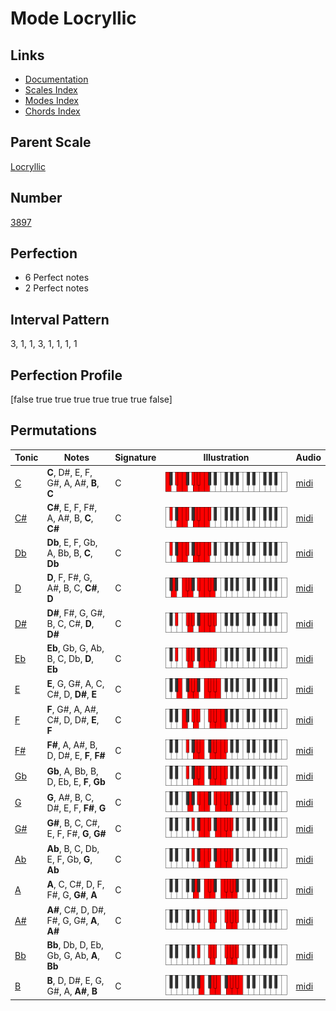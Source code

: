 # Mode Locryllic

## Links

- [Documentation](index.md)
- [Scales Index](Scales.md)
- [Modes Index](Modes.md)
- [Chords Index](Chords.md)

## Parent Scale

[Locryllic](ScaleLocryllic.md)

## Number

[3897](https://ianring.com/musictheory/scales/3897)

## Perfection

- 6 Perfect notes
- 2 Perfect notes

## Interval Pattern

3, 1, 1, 3, 1, 1, 1, 1

## Perfection Profile

[false true true true true true true false]

## Permutations

| Tonic | Notes | Signature | Illustration | Audio |
|-------|-------|-----------|--------------|-------|
| [C](ModeCNaturalLocryllic.md) | **C**, D#, E, F, G#, A, A#, **B**, **C** | C | ![CNaturalLocryllic](ModeCNaturalLocryllic.png) | [midi](https://github.com/edipermadi/music/blob/main/docs/ModeCNaturalLocryllic.mid?raw=true) |
| [C#](ModeCSharpLocryllic.md) | **C#**, E, F, F#, A, A#, B, **C**, **C#** | C | ![CSharpLocryllic](ModeCSharpLocryllic.png) | [midi](https://github.com/edipermadi/music/blob/main/docs/ModeCSharpLocryllic.mid?raw=true) |
| [Db](ModeDFlatLocryllic.md) | **Db**, E, F, Gb, A, Bb, B, **C**, **Db** | C | ![DFlatLocryllic](ModeDFlatLocryllic.png) | [midi](https://github.com/edipermadi/music/blob/main/docs/ModeDFlatLocryllic.mid?raw=true) |
| [D](ModeDNaturalLocryllic.md) | **D**, F, F#, G, A#, B, C, **C#**, **D** | C | ![DNaturalLocryllic](ModeDNaturalLocryllic.png) | [midi](https://github.com/edipermadi/music/blob/main/docs/ModeDNaturalLocryllic.mid?raw=true) |
| [D#](ModeDSharpLocryllic.md) | **D#**, F#, G, G#, B, C, C#, **D**, **D#** | C | ![DSharpLocryllic](ModeDSharpLocryllic.png) | [midi](https://github.com/edipermadi/music/blob/main/docs/ModeDSharpLocryllic.mid?raw=true) |
| [Eb](ModeEFlatLocryllic.md) | **Eb**, Gb, G, Ab, B, C, Db, **D**, **Eb** | C | ![EFlatLocryllic](ModeEFlatLocryllic.png) | [midi](https://github.com/edipermadi/music/blob/main/docs/ModeEFlatLocryllic.mid?raw=true) |
| [E](ModeENaturalLocryllic.md) | **E**, G, G#, A, C, C#, D, **D#**, **E** | C | ![ENaturalLocryllic](ModeENaturalLocryllic.png) | [midi](https://github.com/edipermadi/music/blob/main/docs/ModeENaturalLocryllic.mid?raw=true) |
| [F](ModeFNaturalLocryllic.md) | **F**, G#, A, A#, C#, D, D#, **E**, **F** | C | ![FNaturalLocryllic](ModeFNaturalLocryllic.png) | [midi](https://github.com/edipermadi/music/blob/main/docs/ModeFNaturalLocryllic.mid?raw=true) |
| [F#](ModeFSharpLocryllic.md) | **F#**, A, A#, B, D, D#, E, **F**, **F#** | C | ![FSharpLocryllic](ModeFSharpLocryllic.png) | [midi](https://github.com/edipermadi/music/blob/main/docs/ModeFSharpLocryllic.mid?raw=true) |
| [Gb](ModeGFlatLocryllic.md) | **Gb**, A, Bb, B, D, Eb, E, **F**, **Gb** | C | ![GFlatLocryllic](ModeGFlatLocryllic.png) | [midi](https://github.com/edipermadi/music/blob/main/docs/ModeGFlatLocryllic.mid?raw=true) |
| [G](ModeGNaturalLocryllic.md) | **G**, A#, B, C, D#, E, F, **F#**, **G** | C | ![GNaturalLocryllic](ModeGNaturalLocryllic.png) | [midi](https://github.com/edipermadi/music/blob/main/docs/ModeGNaturalLocryllic.mid?raw=true) |
| [G#](ModeGSharpLocryllic.md) | **G#**, B, C, C#, E, F, F#, **G**, **G#** | C | ![GSharpLocryllic](ModeGSharpLocryllic.png) | [midi](https://github.com/edipermadi/music/blob/main/docs/ModeGSharpLocryllic.mid?raw=true) |
| [Ab](ModeAFlatLocryllic.md) | **Ab**, B, C, Db, E, F, Gb, **G**, **Ab** | C | ![AFlatLocryllic](ModeAFlatLocryllic.png) | [midi](https://github.com/edipermadi/music/blob/main/docs/ModeAFlatLocryllic.mid?raw=true) |
| [A](ModeANaturalLocryllic.md) | **A**, C, C#, D, F, F#, G, **G#**, **A** | C | ![ANaturalLocryllic](ModeANaturalLocryllic.png) | [midi](https://github.com/edipermadi/music/blob/main/docs/ModeANaturalLocryllic.mid?raw=true) |
| [A#](ModeASharpLocryllic.md) | **A#**, C#, D, D#, F#, G, G#, **A**, **A#** | C | ![ASharpLocryllic](ModeASharpLocryllic.png) | [midi](https://github.com/edipermadi/music/blob/main/docs/ModeASharpLocryllic.mid?raw=true) |
| [Bb](ModeBFlatLocryllic.md) | **Bb**, Db, D, Eb, Gb, G, Ab, **A**, **Bb** | C | ![BFlatLocryllic](ModeBFlatLocryllic.png) | [midi](https://github.com/edipermadi/music/blob/main/docs/ModeBFlatLocryllic.mid?raw=true) |
| [B](ModeBNaturalLocryllic.md) | **B**, D, D#, E, G, G#, A, **A#**, **B** | C | ![BNaturalLocryllic](ModeBNaturalLocryllic.png) | [midi](https://github.com/edipermadi/music/blob/main/docs/ModeBNaturalLocryllic.mid?raw=true) |
